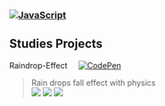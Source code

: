 ### [![JavaScript](https://img.shields.io/badge/JavaScript-F7DF1E?logo=javascript&logoColor=000)](#)
## Studies Projects

Raindrop-Effect  &nbsp; &nbsp; [![CodePen](https://img.shields.io/badge/CodePen-white?&logo=codepen&logoColor=black)](https://codepen.io/Cuervo279/pen/ZYEagvV)
>Rain drops fall effect with physics \
> [![](https://img.shields.io/badge/-black?style=flat&logo=html5)](https://developer.mozilla.org/en-US/docs/Web/HTML) 
[![](https://img.shields.io/badge/-black?style=flat&logo=css3&logoColor=blue)](https://developer.mozilla.org/en-US/docs/Web/CSS) 
[![](https://img.shields.io/badge/-black?style=flat&logo=javascript)](https://developer.mozilla.org/en-US/docs/Web/JavaScript) 
